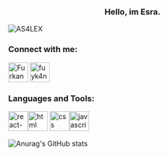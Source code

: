 <h3 align="center">Hello, im Esra. </h3>
<p align="left"> <img src="https://komarev.com/ghpvc/?username=esraturkmenn&label=Profile%20views&color=0e75b6&style=flat" alt="AS4LEX" /> </p>

<h3 align="left">Connect with me:</h3>
<p align="left">
<a href="https://www.linkedin.com/in/esra-türkmen-348404211/" target="blank"><img align="center" src="https://sadullahkisacik.com/wp-content/uploads/2019/12/linkedin.png" alt="Furkan YILMAZ" height="40" width="40" /></a>
<a href="https://www.instagram.com/tthesra/" target="blank"><img align="center" src="https://upload.wikimedia.org/wikipedia/commons/e/e7/Instagram_logo_2016.svg" alt="fuyk4n" height="40" width="40" /></a>
</p>
<h3 align="left">Languages and Tools:</h3>

<img src="https://reactnative.dev/img/tiny_logo.png" alt="react-native" width="40" height="40"/><img src="https://upload.wikimedia.org/wikipedia/commons/6/61/HTML5_logo_and_wordmark.svg" alt="html" width="40" height="40"/> <img src="https://upload.wikimedia.org/wikipedia/commons/d/d5/CSS3_logo_and_wordmark.svg" alt="css" width="40" height="40"/><img src="https://upload.wikimedia.org/wikipedia/commons/6/6a/JavaScript-logo.png" alt="javascript" width="40" height="40"/>


![Anurag's GitHub stats](https://github-readme-stats.vercel.app/api?username=esraturkmenn&theme=radical&show_icons=true)
